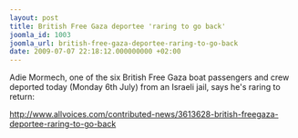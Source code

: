 ```yaml
---
layout: post
title: British Free Gaza deportee 'raring to go back'
joomla_id: 1003
joomla_url: british-free-gaza-deportee-raring-to-go-back
date: 2009-07-07 22:18:12.000000000 +02:00
---
```

Adie Mormech, one of the six British Free Gaza boat passengers and crew deported today (Monday 6th July) from an Israeli jail, says he's raring to return:
<p><a href="http://www.allvoices.com/contributed-news/3613628-british-freegaza-deportee-raring-to-go-back">http://www.allvoices.com/contributed-news/3613628-british-freegaza-deportee-raring-to-go-back</a></p>
